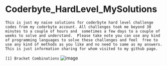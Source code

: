 # Coderbyte_HardLevel_MySolutions

`This is just my naive solutions for coderbyte hard level challenge codes from my coderbyte account. All challenges took me beyond 30 minutes to a couple of hours and 
 sometimes a few days to a couple of weeks to solve and understand.  Please take note you can use any kind of programming languages to solve these challenges and feel 
 free to use any kind of methods as you like and no need to same as my answers.
 This is just information sharing for whom visited to my github page. `


`[1] Bracket Combinations`
![image](https://github.com/Thein-Naing/Coderbyte_HardLevel_MySolutions/assets/117463446/e6a8da4d-52cf-464b-b809-e1440d9bb767)
